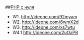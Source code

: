 ##<a href="http://archive-ipq-co.narod.ru">PHP с нуля</a>  
- W1. http://ideone.com/92myam<br>
- W2. http://ideone.com/6wmX2d<br>
- W3. http://ideone.com/xs7wtu
- W4.1 http://ideone.com/2uOaPB
